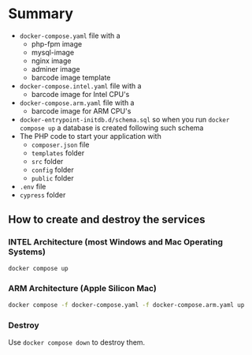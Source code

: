 # Summary

* `docker-compose.yaml` file with a
    * php-fpm image
    * mysql-image
    * nginx image
    * adminer image
    * barcode image template
* `docker-compose.intel.yaml` file with a
  * barcode image for Intel CPU's
* `docker-compose.arm.yaml` file with a
  * barcode image for ARM CPU's
* `docker-entrypoint-initdb.d/schema.sql` so when you run `docker compose up` a database is created following such
  schema
* The PHP code to start your application with
    * `composer.json` file
    * `templates` folder
    * `src` folder
    * `config` folder
    * `public` folder
* `.env` file
* `cypress` folder

## How to create and destroy the services

### INTEL Architecture (most Windows and Mac Operating Systems)
```bash
docker compose up
```

### ARM Architecture (Apple Silicon Mac)
```bash
docker compose -f docker-compose.yaml -f docker-compose.arm.yaml up
```
### Destroy

Use `docker compose down` to destroy them.

